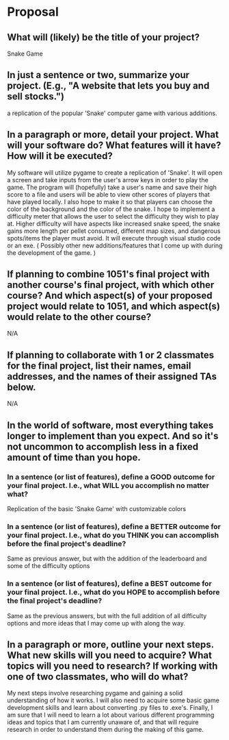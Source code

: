 # Proposal

## What will (likely) be the title of your project?

Snake Game

## In just a sentence or two, summarize your project. (E.g., "A website that lets you buy and sell stocks.")

a replication of the popular 'Snake' computer game with various additions. 

## In a paragraph or more, detail your project. What will your software do? What features will it have? How will it be executed?

My software will utilize pygame to create a replication of 'Snake'. It will open a screen and take inputs from the user's arrow keys in order to play the game. The program will (hopefully) take a user's name and save their high score to a file and users will be able to view other scores of players that have played locally. I also hope to make it so that players can choose the color of the background and the color of the snake. I hope to implement a difficulty meter that allows the user to select the difficulty they wish to play at. Higher difficulty will have aspects like increased snake speed, the snake gains more length per pellet consumed, different map sizes, and dangerous spots/items the player must avoid. It will execute through visual studio code or an exe. ( Possibly other new additions/features that I come up with during the development of the game. )


## If planning to combine 1051's final project with another course's final project, with which other course? And which aspect(s) of your proposed project would relate to 1051, and which aspect(s) would relate to the other course?

N/A

## If planning to collaborate with 1 or 2 classmates for the final project, list their names, email addresses, and the names of their assigned TAs below.

N/A

## In the world of software, most everything takes longer to implement than you expect. And so it's not uncommon to accomplish less in a fixed amount of time than you hope.

### In a sentence (or list of features), define a GOOD outcome for your final project. I.e., what WILL you accomplish no matter what?

Replication of the basic 'Snake Game' with customizable colors

### In a sentence (or list of features), define a BETTER outcome for your final project. I.e., what do you THINK you can accomplish before the final project's deadline?

Same as previous answer, but with the addition of the leaderboard and some of the difficulty options

### In a sentence (or list of features), define a BEST outcome for your final project. I.e., what do you HOPE to accomplish before the final project's deadline?

Same as the previous answers, but with the full addition of all difficulty options and more ideas that I may come up with along the way.

## In a paragraph or more, outline your next steps. What new skills will you need to acquire? What topics will you need to research? If working with one of two classmates, who will do what?

My next steps involve researching pygame and gaining a solid understanding of how it works. I will also need to acquire some basic game development skills and learn about converting .py files to .exe's. Finally, I am sure that I will need to learn a lot about various different programming ideas and topics that I am currently unaware of, and that will require research in order to understand them during the making of this game.
